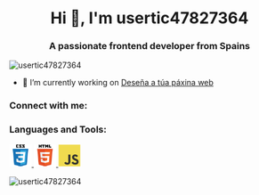 <h1 align="center">Hi 👋, I'm usertic47827364</h1>
<h3 align="center">A passionate frontend developer from Spains</h3>

<p align="left"> <img src="https://komarev.com/ghpvc/?username=usertic47827364&label=Profile%20views&color=0e75b6&style=flat" alt="usertic47827364" /> </p>

- 🔭 I’m currently working on [Deseña a túa páxina web](https://usertic47827364.github.io/)

<h3 align="left">Connect with me:</h3>
<p align="left">
</p>

<h3 align="left">Languages and Tools:</h3>
<p align="left"> <a href="https://www.w3schools.com/css/" target="_blank" rel="noreferrer"> <img src="https://raw.githubusercontent.com/devicons/devicon/master/icons/css3/css3-original-wordmark.svg" alt="css3" width="40" height="40"/> </a> <a href="https://www.w3.org/html/" target="_blank" rel="noreferrer"> <img src="https://raw.githubusercontent.com/devicons/devicon/master/icons/html5/html5-original-wordmark.svg" alt="html5" width="40" height="40"/> </a> <a href="https://developer.mozilla.org/en-US/docs/Web/JavaScript" target="_blank" rel="noreferrer"> <img src="https://raw.githubusercontent.com/devicons/devicon/master/icons/javascript/javascript-original.svg" alt="javascript" width="40" height="40"/> </a> </p>

<p><img align="center" src="https://github-readme-streak-stats.herokuapp.com/?user=usertic47827364&" alt="usertic47827364" /></p>

